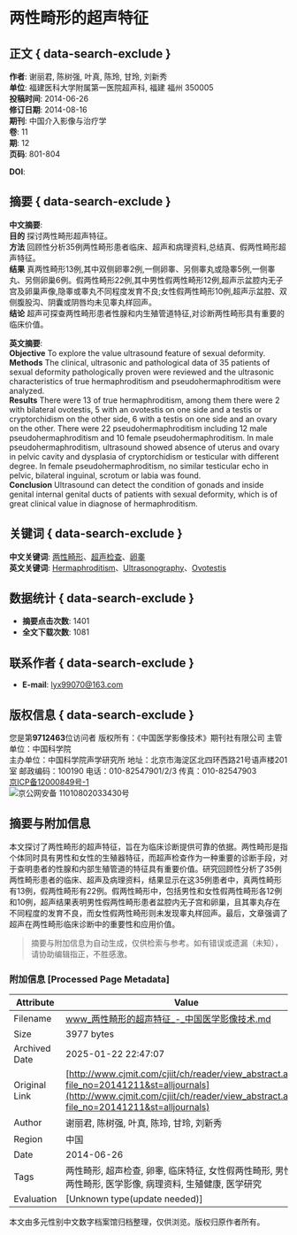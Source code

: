 # 两性畸形的超声特征

## 正文 { data-search-exclude }


**作者**: 谢丽君, 陈树强, 叶真, 陈玲, 甘玲, 刘新秀  
**单位**: 福建医科大学附属第一医院超声科, 福建 福州 350005  
**投稿时间**: 2014-06-26  
**修订日期**: 2014-08-16  
**期刊**: 中国介入影像与治疗学  
**卷**: 11  
**期**: 12  
**页码**: 801-804  

**DOI**: 

## 摘要 { data-search-exclude }

**中文摘要**:  
**目的** 探讨两性畸形超声特征。  
**方法** 回顾性分析35例两性畸形患者临床、超声和病理资料,总结真、假两性畸形超声特征。  
**结果** 真两性畸形13例,其中双侧卵睾2例,一侧卵睾、另侧睾丸或隐睾5例,一侧睾丸、另侧卵巢6例。假两性畸形22例,其中男性假两性畸形12例,超声示盆腔内无子宫及卵巢声像,隐睾或睾丸不同程度发育不良;女性假两性畸形10例,超声示盆腔、双侧腹股沟、阴囊或阴唇均未见睾丸样回声。  
**结论** 超声可探查两性畸形患者性腺和内生殖管道特征,对诊断两性畸形具有重要的临床价值。

**英文摘要**:  
**Objective** To explore the value ultrasound feature of sexual deformity.  
**Methods** The clinical, ultrasonic and pathological data of 35 patients of sexual deformity pathologically proven were reviewed and the ultrasonic characteristics of true hermaphroditism and pseudohermaphroditism were analyzed.  
**Results** There were 13 of true hermaphroditism, among them there were 2 with bilateral ovotestis, 5 with an ovotestis on one side and a testis or cryptorchidism on the other side, 6 with a testis on one side and an ovary on the other. There were 22 pseudohermaphroditism including 12 male pseudohermaphroditism and 10 female pseudohermaphroditism. In male pseudohermaphroditism, ultrasound showed absence of uterus and ovary in pelvic cavity and dysplasia of cryptorchidism or testicular with different degree. In female pseudohermaphroditism, no similar testicular echo in pelvic, bilateral inguinal, scrotum or labia was found.  
**Conclusion** Ultrasound can detect the condition of gonads and inside genital internal genital ducts of patients with sexual deformity, which is of great clinical value in diagnose of hermaphroditism.

## 关键词 { data-search-exclude }

**中文关键词**: [两性畸形](http://yyws.alljournals.cn/search.aspx?subject=medicine_health&major=wkx&orderby=referenced&field=key_word&q=%e4%b8%a4%e6%80%a7%e7%95%b8%e5%bd%a2&encoding=utf8)、[超声检查](http://yyws.alljournals.cn/search.aspx?subject=medicine_health&major=wkx&orderby=referenced&field=key_word&q=%e8%b6%85%e5%a3%b0%e6%a3%80%e6%9f%a5&encoding=utf8)、[卵睾](http://yyws.alljournals.cn/search.aspx?subject=medicine_health&major=wkx&orderby=referenced&field=key_word&q=%e5%8d%b5%e7%9d%be&encoding=utf8)  
**英文关键词**: [Hermaphroditism](http://yyws.alljournals.cn/search.aspx?subject=medicine_health&major=wkx&orderby=referenced&field=key_word&q=Hermaphroditism&encoding=utf8)、[Ultrasonography](http://yyws.alljournals.cn/search.aspx?subject=medicine_health&major=wkx&orderby=referenced&field=key_word&q=Ultrasonography&encoding=utf8)、[Ovotestis](http://yyws.alljournals.cn/search.aspx?subject=medicine_health&major=wkx&orderby=referenced&field=key_word&q=Ovotestis&encoding=utf8)

## 数据统计 { data-search-exclude }

- **摘要点击次数**: 1401
- **全文下载次数**: 1081

## 联系作者 { data-search-exclude }

- **E-mail**: [lyx99070@163.com](mailto:lyx99070@163.com)

## 版权信息 { data-search-exclude }

您是第**9712463**位访问者 版权所有：《中国医学影像技术》期刊社有限公司 主管单位：中国科学院  
主办单位：中国科学院声学研究所 地址：北京市海淀区北四环西路21号语声楼201室 邮政编码：100190 电话：010-82547901/2/3 传真：010-82547903  
[京ICP备12000849号-1](https://beian.miit.gov.cn/)  
![京公网安备 11010802033430号](../ext_images/batb.png)
<!-- tcd_original_link http://www.cjmit.com/cjiit/ch/reader/view_abstract.aspx?file_no=20141211&st=alljournals -->


## 摘要与附加信息

<!-- tcd_abstract -->
本文探讨了两性畸形的超声特征，旨在为临床诊断提供可靠的依据。两性畸形是指个体同时具有男性和女性的生殖器特征，而超声检查作为一种重要的诊断手段，对于查明患者的性腺和内部生殖管道的特征具有重要价值。研究回顾性分析了35例两性畸形患者的临床、超声及病理资料，结果显示在这35例患者中，真两性畸形有13例，假两性畸形有22例。假两性畸形中，包括男性和女性假两性畸形各12例和10例，超声结果表明男性假两性畸形患者盆腔内无子宫和卵巢，且其睾丸存在不同程度的发育不良，而女性假两性畸形则未发现睾丸样回声。最后，文章强调了超声在两性畸形临床诊断中的重要性和应用价值。
<!-- tcd_abstract_end -->

> 摘要与附加信息为自动生成，仅供检索与参考。如有错误或遗漏（未知），请协助编辑指正，不胜感激。

### 附加信息 [Processed Page Metadata]

| Attribute       | Value                                  |
|-----------------|----------------------------------------|
| Filename        | www_两性畸形的超声特征_-_中国医学影像技术.md                             |
| Size            | 3977 bytes                           |
| Archived Date   | 2025-01-22 22:47:07                             |
| Original Link   | [http://www.cjmit.com/cjiit/ch/reader/view_abstract.aspx?file_no=20141211&st=alljournals](http://www.cjmit.com/cjiit/ch/reader/view_abstract.aspx?file_no=20141211&st=alljournals)                       |
| Author          | 谢丽君, 陈树强, 叶真, 陈玲, 甘玲, 刘新秀                               |
| Region          | 中国                               |
| Date            | 2014-06-26                                 |
| Tags            | 两性畸形, 超声检查, 卵睾, 临床特征, 女性假两性畸形, 男性假两性畸形, 医学影像, 病理资料, 生殖健康, 医学研究                                 |
| Evaluation            | [Unknown type(update needed)]                                 |
<!-- tcd_table_end -->

本文由多元性别中文数字档案馆归档整理，仅供浏览。版权归原作者所有。
